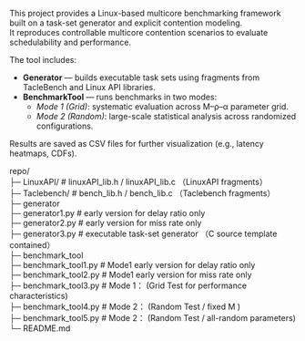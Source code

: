 This project provides a Linux-based multicore benchmarking framework built on a task-set generator and explicit contention modeling.  
It reproduces controllable multicore contention scenarios to evaluate schedulability and performance.

The tool includes:
- **Generator** — builds executable task sets using fragments from TacleBench and Linux API libraries.
- **BenchmarkTool** — runs benchmarks in two modes:
  - *Mode 1 (Grid)*: systematic evaluation across M–ρ–α parameter grid.
  - *Mode 2 (Random)*: large-scale statistical analysis across randomized configurations.

Results are saved as CSV files for further visualization (e.g., latency heatmaps, CDFs).

repo/  <br>
├─ LinuxAPI/                  # linuxAPI_lib.h / linuxAPI_lib.c （LinuxAPI fragments）  <br>
├─ Taclebench/                # bench_lib.h / bench_lib.c （Taclebench fragments） <br>
├─ generator  <br>
   ├─ generator1.py           # early version for delay ratio only  <br>
   ├─ generator2.py           # early version for miss rate only <br>
   ├─ generator3.py           # executable task-set generator （C source template contained）<br>
├─ benchmark_tool <br>
   ├─ benchmark_tool1.py        # Mode1 early version for delay ratio only <br>
   ├─ benchmark_tool2.py        # Mode1 early version for miss rate only <br>
   ├─ benchmark_tool3.py        # Mode 1： (Grid Test for performance characteristics) <br>
   ├─ benchmark_tool4.py        # Mode 2： (Random Test / fixed M ) <br>
   ├─ benchmark_tool5.py        # Mode 2： (Random Test / all-random parameters) <br>
└─ README.md    <br>      
